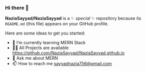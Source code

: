 ### Hi there 👋

**NaziaSayyad/NaziaSayyad** is a ✨ _special_ ✨ repository because its `README.md` (this file) appears on your GitHub profile.

Here are some ideas to get you started:

- 🌱 I’m currently learning MERN Stack
- 👨‍💻 All Projects are available  https://github.com/NaziaSayyad/NaziaSayyad.github.io
- 💬 Ask me about MERN
- 📫 How to reach me sayyadnazia756@gmail.com


